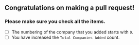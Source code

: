 ## Congratulations on making a pull request!
### Please make sure you check all the items.

- [ ] The numbering of the company that you added starts with ```0```.
- [ ] You have increased the ```Total Companies Added``` count.
